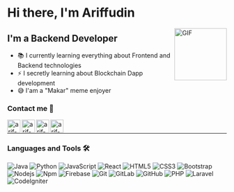 # Hi there, I'm Ariffudin

<img align="right" alt="GIF" height="120px" src="https://media.giphy.com/media/du3J3cXyzhj75IOgvA/giphy.gif" />

## I'm a Backend Developer

- 📚 I currently learning everything about Frontend and Backend technologies
- ⚡ I secretly learning about Blockchain Dapp development
- 😅 I'am a "Makar" meme enjoyer

### Contact me 📝

[<img align="left" alt="arif-x" height="30px" src="https://www.flaticon.com/svg/static/icons/svg/2996/2996826.svg" />][website]
[<img align="left" alt="arif-x | LinkedIn" height="30px" src="https://www.flaticon.com/svg/static/icons/svg/725/725337.svg"/>][linkedin]
[<img align="left" alt="arif-x | Telegram" height="30px" src="https://image.flaticon.com/icons/png/128/2111/2111646.png" />][Telegram]
[<img align="left" alt="arif-x | Facebook" height="30px" src="https://image.flaticon.com/icons/png/512/145/145802.png" />][Facebook]

<br />

---

### Languages and Tools 🛠 

![Java](http://img.shields.io/badge/-Java-5B4638?style=flat-square&logo=java&logoColor=ffffff)
![Python](http://img.shields.io/badge/-Python-3776AB?style=flat-square&logo=python&logoColor=ffffff)
![JavaScript](https://img.shields.io/badge/-JavaScript-%23F7DF1C?style=flat-square&logo=javascript&logoColor=000000&labelColor=%23F7DF1C&color=%23FFCE5A)
![React](https://img.shields.io/badge/-React-61DAFB?style=flat-square&logo=react&logoColor=ffffff)
![HTML5](https://img.shields.io/badge/-HTML5-%23E44D27?style=flat-square&logo=html5&logoColor=ffffff)
![CSS3](https://img.shields.io/badge/-CSS3-%231572B6?style=flat-square&logo=css3)
![Bootstrap](https://img.shields.io/badge/-Bootstrap-563D7C?style=flat-square&logo=Bootstrap)
![Nodejs](https://img.shields.io/badge/-Nodejs-339933?style=flat-square&logo=Node.js&logoColor=ffffff)
![Npm](https://img.shields.io/badge/-npm-CB3837?style=flat-square&logo=npm)
![Firebase](https://img.shields.io/badge/-Firebase-FFCA28?style=flat-square&logo=firebase&logoColor=ffffff)
![Git](https://img.shields.io/badge/-Git-%23F05032?style=flat-square&logo=git&logoColor=%23ffffff)
![GitLab](https://img.shields.io/badge/-GitLab-FCA121?style=flat-square&logo=gitlab)
![GitHub](https://img.shields.io/badge/-GitHub-181717?style=flat-square&logo=github)
![PHP](http://img.shields.io/badge/-PHP-007ACC?style=flat-square&logo=php&logoColor=ffffff)
![Laravel](http://img.shields.io/badge/-Laravel-e60f00?style=flat-square&logo=laravel&logoColor=ffffff)
![CodeIgniter](http://img.shields.io/badge/-CodeIgniter-fa7b05?style=flat-square&logo=codeigniter&logoColor=ffffff)

<br/>

[website]: http://arif-x.github.io/
[Facebook]: https://facebook.com/S.Minato.Namikaze/
[linkedin]: https://www.linkedin.com/mwlite/in/moh-ariffudin-3493b2158/
[Telegram]: https://t.me/m_ariffudin/
